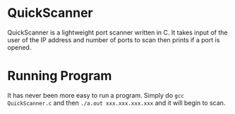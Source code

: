 # QuickScanner
QuickScanner is a lightweight port scanner written in C. It takes input of the user of the IP address and number of ports to scan then prints if a port is opened.

# Running Program
It has never been more easy to run a program. Simply do `gcc QuickScanner.c` and then `./a.out xxx.xxx.xxx.xxx` and it will begin to scan.
